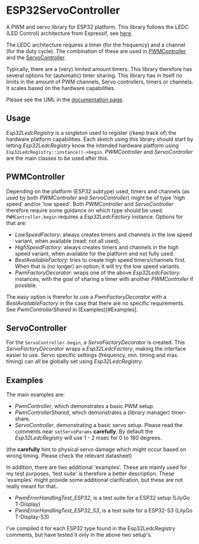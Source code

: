 # ESP32ServoController
A PWM and servo library for ESP32 platform.
This library follows the LEDC (LED Control) architecture from Espressif, see [here](https://docs.espressif.com/projects/esp-idf/en/v5.4/esp32/api-reference/peripherals/ledc.html).

The LEDC architecture requires a timer (for the frequency) and a channel (for the duty cycle).
The combination of these are used in [PWMController](#PWMController) and the [ServoController](#ServoController).

Typically, there are a (very) limited amount timers. This library therefore has several options for (automatic) timer sharing.
This library has in itself no limits in the amount of PWM channels, Servo controllers, timers or channels. It scales based on the hardware capabilities.

Please see the UML in the [documentation page](https://github.com/mjdonders/ESP32ServoController/blob/main/doc/design.jpg).

## Usage
_Esp32LedcRegistry_ is a singleton used to register (/keep track of) the hardware platform capabilities.
Each sketch using this library should start by letting _Esp32LedcRegistry_ know the intended hardware platform using `Esp32LedcRegistry::instance()->begin`. 
_PWMController_ and _ServoController_ are the main classes to be used after this.

## PWMController
Depending on the platform (ESP32 subtype) used, timers and channels (as used by both _PWMController_ and _ServoController_) might be of type 'high speed' and/or 'low speed'.
Both _PWMController_ and _ServoController_ therefore require some guidance on which type should be used.
`PWMController.begin` requires a _Esp32LedcFactory_ instance. Options for that are:
 - _LowSpeedFactory_: always creates timers and channels in the low speed variant, when available (read: not all used).
 - _HighSpeedFactory_: always creates timers and channels in the high speed variant, when available for the platform and not fully used.
 - _BestAvailableFactory_: tries to create high speed timers/channels first. When that is (no longer) an option, it will try the low speed variants.
 - _PwmFactoryDecorator_: wraps one of the above _Esp32LedcFactory_ instances, with the goal of sharing a timer with another _PWMController_ if possible.

The easy option is therefor to use a _PwmFactoryDecorator_ with a _BestAvailableFactory_ in the case that there are no specific requirements.
See *PwmControllerShared* in (Examples)[#Examples].

## ServoController
For the `ServoController.begin`, a _ServoFactoryDecorator_ is created.
This _ServoFactoryDecorator_ wraps a _Esp32LedcFactory_, making the interface easier to use.
Servo specific settings (frequency, min. timing and max. timing) can all be globally set using _Esp32LedcRegistry_.

## Examples
The main examples are:
 - *PwmController*, which demonstrates a basic PWM setup.
 - *PwmControllerShared*, which demonstrates a (library manager) timer-share. 
 - *ServoController*, demonstrating a basic servo setup. Please read the comments near `setServoParams` **carefully**. By default the _Esp32LedcRegistry_ will use 1 - 2 msec for 0 to 180 degrees.

(the **carefully** hint to physical servo damage which might occur based on wrong timing. Please check the relevant datasheet)


In addition, there are two additional 'examples'. These are mainly used for my test purposes, 'test suite' is therefore a better description.
These 'examples' might provide some additional clarification, but these are not really meant for that..
 - *PwmErrorHandlingTest_ESP32*, is a test suite for a ESP32 setup (LilyGo T-Display)
 - *PwmErrorHandlingTest_ESP32_S3*, is a test suite for a ESP32-S3 (LilyGo T-Display-S3)

I've compiled it for each ESP32 type found in the Esp32LedcRegistry comments, but have tested it only in the above two setup's.